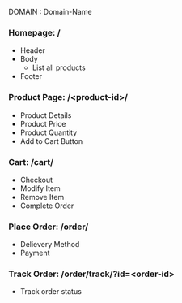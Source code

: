 DOMAIN : Domain-Name

### Homepage: /
- Header
- Body
    - List all products
- Footer

### Product Page: /\<product-id\>/
- Product Details
- Product Price
- Product Quantity
- Add to Cart Button

### Cart: /cart/
- Checkout
- Modify Item
- Remove Item
- Complete Order

### Place Order: /order/
- Delievery Method
- Payment

### Track Order: /order/track/?id=\<order-id\>
- Track order status

